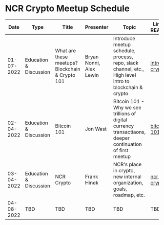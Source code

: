 # NCR Crypto Meetup Schedule

|     Date    |          Type          |        Title        |          Presenter       |                Topic              |                      Link to README                      |
|-------------|------------------------|---------------------|--------------------------|-----------------------------------|----------------------------------------------------------|
|  01-07-2022 | Education & Discussion | What are these meetups? Blockchain & Crypto 101 | Bryan Nonni, Alex Lewin | Introduce meetup schedule, process, repo, slack channel, etc., High level intro to blockchain & crypto | [intro-crypto](meetups/01-07-2022/README.md) |
|  02-04-2022 | Education & Discussion | Bitcoin 101 | Jon West | Bitcoin 101 - Why we see trillions of digital currency transactiaons, deeper continuation of first meetup | [bitcoin-101](meetups/02-04-2022/README.md) |
|  03-04-2022 | Education & Discussion | NCR Crypto | Frank Hinek | NCR's place in crypto, new internal organization, goals, roadmap, etc. | [ncr-crypto](meetups/03-04-2022/ncr-crypto.md) |
|  04-08-2022 | TBD |TBD | TBD | TBD | TBD |
